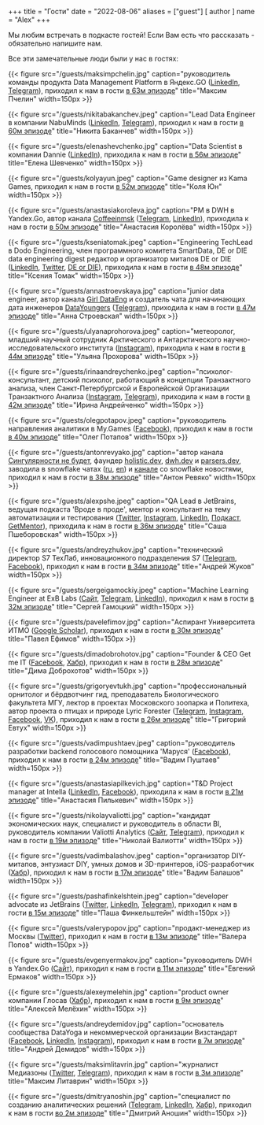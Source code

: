 +++
title = "Гости"
date = "2022-08-06"
aliases = ["guest"]
[ author ]
  name = "Alex"
+++

Мы любим встречать в подкасте гостей! Если Вам есть что рассказать - обязательно напишите нам.

Все эти замечательные люди были у нас в гостях:

{{< figure src="/guests/maksimpchelin.jpg" caption="руководитель команды продукта Data Management Platform в Яндекс.GO ([LinkedIn](https://www.linkedin.com/in/maximpchelin/), [Telegram](https://t.me/PchelinM)), приходил к нам в гости [в 63м эпизоде](https://anchor.fm/data-coffee/episodes/63-S2E21--Data-Management-Platform-e1n0qbp)" title="Максим Пчелин" width=150px >}}

{{< figure src="/guests/nikitabakanchev.jpeg" caption="Lead Data Engineer в компании NabuMinds ([LinkedIn](http://linkedin.com/in/bakanchevn), [Telegram](https://t.me/analytics_engineer)), приходил к нам в гости [в 60м эпизоде](https://anchor.fm/data-coffee/episodes/60-S2E18--dbt--data-transformation-workflow-e1m5b6c)" title="Никита Баканчев" width=150px >}}

{{< figure src="/guests/elenashevchenko.jpg" caption="Data Scientist в компании Dannie ([LinkedIn](https://www.linkedin.com/in/елена-шевченко-360083129/)), приходила к нам в гости [в 56м эпизоде](https://anchor.fm/data-coffee/episodes/56-S2E14--Edge-ML-e1l01ad)" title="Елена Шевченко" width=150px >}}

{{< figure src="/guests/kolyayun.jpeg" caption="Game designer из Kama Games, приходил к нам в гости [в 52м эпизоде](https://anchor.fm/data-coffee/episodes/52-S2E10-e1jpsb9)" title="Коля Юн" width=150px >}}

{{< figure src="/guests/anastasiakoroleva.jpg" caption="PM в DWH в Yandex.Go, автор канала [Coffeeinmsk](https://t.me/coffeeinmsk) ([Telegram](https://t.me/konigan), [LinkedIn](https://www.linkedin.com/in/avkoroleva/)), приходила к нам в гости [в 50м эпизоде](https://anchor.fm/data-coffee/episodes/50-S2E8----e1j5iqg)" title="Анастасия Королёва" width=150px >}}

{{< figure src="/guests/kseniatomak.jpeg" caption="Engineering TechLead в Dodo Engineering, член программного комитета SmartData, DE or DIE data engineering digest редактор и организатор митапов DE or DIE ([LinkedIn](https://www.linkedin.com/in/ksenia-tomak/), [Twitter](https://twitter.com/if_no_then_yes), [DE or DIE](https://github.com/deordie/deordie-meetups)), приходила к нам в гости [в 48м эпизоде](https://anchor.fm/data-coffee/episodes/48-S2E6--Cooking-stages--pizza-scientists-e1ig6va)" title="Ксения Томак" width=150px >}}

{{< figure src="/guests/annastroevskaya.jpg" caption="junior data engineer, автор канала [Girl DataEng](https://t.me/hadoopgirl) и создатель чата для начинающих дата инженеров [DataYoungers](https://t.me/datalearn_community) ([Telegram](https://t.me/poppy_fox)), приходила к нам в гости [в 47м эпизоде](https://anchor.fm/data-coffee/episodes/47-S2E5--------community-e1i5ubm)" title="Анна Строевская" width=150px >}}

{{< figure src="/guests/ulyanaprohorova.jpeg" caption="метеоролог, младший научный сотрудник Арктического и Антарктического научно-исследовательского института ([Instagram](https://www.instagram.com/uuuuuulya/)), приходила к нам в гости [в 44м эпизоде](https://anchor.fm/data-coffee/episodes/44-S2E2-e1h868b)" title="Ульяна Прохорова" width=150px >}}

{{< figure src="/guests/irinaandreychenko.jpeg" caption="психолог-консультант, детский психолог, работающий в концепции Транзактного анализа, член Санкт-Петербургской и Европейской Организации Транзактного Анализа ([Instagram](https://instagram.com/virastaem.vmeste), [Telegram](https://t.me/virastaem_vmeste)), приходила к нам в гости [в 42м эпизоде](https://anchor.fm/data-coffee/episodes/42-e1f8ccp)" title="Ирина Андрейченко" width=150px >}}

{{< figure src="/guests/olegpotapov.jpeg" caption="руководитель направления аналитики в My.Games ([Facebook](https://www.facebook.com/potapower)), приходил к нам в гости [в 40м эпизоде](https://anchor.fm/data-coffee/episodes/40-e1ejdoe)" title="Олег Потапов" width=150px >}}

{{< figure src="/guests/antonrevyako.jpg" caption="автор канала [Сингулярности не будет](https://t.me/nosingularity), фаундер [holistic.dev](https://holistic.dev), [dwh.dev](https://dwh.dev) и [parsers.dev](https://parsers.dev), заводила в snowflake чатах ([ru](https://t.me/snowflakedbchat), [en](https://t.me/snowflakedbchat_en)) и [канале](https://t.me/snowflake_daily) со snowflake новостями, приходил к нам в гости [в 38м эпизоде](https://anchor.fm/data-coffee/episodes/38--Snowflake-Data-Cloud-e1dued5)" title="Антон Ревяко" width=150px >}}

{{< figure src="/guests/alexpshe.jpeg" caption="QA Lead в JetBrains, ведущая подкаста 'Вроде в проде', ментор и консультант на тему автоматизации и тестирования ([Twitter](https://twitter.com/alex_pshe), [Instagram](https://www.instagram.com/alexpshe/), [LinkedIn](https://www.linkedin.com/in/alexpshe/), [Подкаст](https://soundcloud.com/vrode_v_prode), [GetMentor](https://getmentor.dev/mentor/aleksandra-psheborovskaia-370)), приходила к нам в гости [в 36м эпизоде](https://anchor.fm/data-coffee/episodes/36-e1d9b7k)" title="Саша Пшеборовская" width=150px >}}

{{< figure src="/guests/andreyzhukov.jpg" caption="технический директор S7 ТехЛаб, инновационного подразделения S7 ([Telegram](https://t.me/fall_out_bug), [Facebook](https://www.facebook.com/andrey.v.zhukov.86)), приходил к нам в гости [в 34м эпизоде](https://anchor.fm/data-coffee/episodes/34-e1chv13)" title="Андрей Жуков" width=150px >}}

{{< figure src="/guests/sergeigamockiy.jpeg" caption="Machine Learning Engineer at ExB Labs ([Сайт](https://serhii.net/), [Telegram](https://t.me/pchr8), [LinkedIn](https://www.linkedin.com/in/serhii-hamotskyi-24063796)), приходил к нам в гости [в 32м эпизоде](https://anchor.fm/data-coffee/episodes/32--Personal-Knowledge-Management-e1c3np7)" title="Сергей Гамоцкий" width=150px >}}

{{< figure src="/guests/pavelefimov.jpg" caption="Аспирант Университета ИТМО ([Google Scholar](https://scholar.google.ru/citations?user=Ptnw5OMAAAAJ)), приходил к нам в гости [в 30м эпизоде](https://anchor.fm/data-coffee/episodes/30-----QnA--e1bicgg)" title="Павел Ефимов" width=150px >}}

{{< figure src="/guests/dimadobrohotov.jpg" caption="Founder & CEO Get me IT ([Facebook](https://www.facebook.com/dima.dobro.35), [Хабр](https://habr.com/ru/users/Ddobrokh/)), приходил к нам в гости [в 28м эпизоде](https://anchor.fm/data-coffee/episodes/28-------IT--e1arvgc)" title="Дима Доброхотов" width=150px >}}

{{< figure src="/guests/grigoryevtukh.jpg" caption="профессиональный орнитолог и бёрдвотчинг гид, преподаватель Биологического факультета МГУ, лектор в проектах Московского зоопарка и Политеха, автор проекта о птицах и природе Lyric Forester ([Telegram](https://t.me/lyricforester), [Instagram](https://www.instagram.com/lyric.forester/?hl=ru), [Facebook](https://www.facebook.com/lyricforesterbirding), [VK](https://vk.com/lyricforester)), приходил к нам в гости [в 26м эпизоде](https://anchor.fm/data-coffee/episodes/26----birdwatching-e1a79g7)" title="Григорий Евтух" width=150px >}}

{{< figure src="/guests/vadimpushtaev.jpeg" caption="руководитель разработки backend голосового помощника 'Маруся' ([Facebook](https://www.facebook.com/pushtaev.vm)), приходил к нам в гости [в 24м эпизоде]()" title="Вадим Пуштаев" width=150px >}}

{{< figure src="/guests/anastasiapilkevich.jpg" caption="T&D Project manager at Intella ([LinkedIn](https://www.linkedin.com/in/anastasia-pilkevich/), [Facebook](https://www.facebook.com/anastasia.pilkevich)), приходила к нам в гости [в 21м эпизоде](https://anchor.fm/data-coffee/episodes/21-e18qltq)" title="Анастасия Пилькевич" width=150px >}}

{{< figure src="/guests/nikolayvaliotti.jpg" caption="кандидат экономических наук, специалист и руководитель в области BI, руководитель компании Valiotti Analytics ([Сайт](https://leftjoin.ru), [Telegram](https://t.me/leftjoin)), приходил к нам в гости [в 19м эпизоде](https://anchor.fm/data-coffee/episodes/19-----SQL--dbt--BI-e185g4a)" title="Николай Валиотти" width=150px >}}

{{< figure src="/guests/vadimbalashov.jpeg" caption="организатор DIY-митапов, энтузиаст DIY, умных домов и 3D-принтеров, iOS-разработчик ([Хабр](https://habr.com/ru/users/vadimbal/)), приходил к нам в гости [в 17м эпизоде](https://anchor.fm/data-coffee/episodes/17-e17fh7c)" title="Вадим Балашов" width=150px >}}

{{< figure src="/guests/pashafinkelshtein.jpeg" caption="developer advocate из JetBrains ([Twitter](https://twitter.com/asm0di0), [LinkedIn](https://www.linkedin.com/in/asm0dey/), [Telegram](https://t.me/asm0dey)), приходил к нам в гости [в 15м эпизоде](https://anchor.fm/data-coffee/episodes/15--Spark--Pandas--Scala--Zeppelin-e16r13v)" title="Паша Финкельштейн" width=150px >}}

{{< figure src="/guests/valerypopov.jpg" caption="продакт-менеджер из Москвы ([Twitter](https://twitter.com/valerypopoff)), приходил к нам в гости [в 13м эпизоде](https://anchor.fm/data-coffee/episodes/--e164dso)" title="Валера Попов" width=150px >}}

{{< figure src="/guests/evgenyermakov.jpg" caption="руководитель DWH в Yandex.Go ([Сайт](http://iJKos.com)), приходил к нам в гости [в 11м эпизоде](https://anchor.fm/data-coffee/episodes/Go-e15fldg)" title="Евгений Ермаков" width=150px >}}

{{< figure src="/guests/alexeymelehin.jpg" caption="product owner компании Глосав ([Хабр](https://habr.com/ru/users/drosselmayer/posts/)), приходил к нам в гости [в 9м эпизоде](https://anchor.fm/data-coffee/episodes/IT--e14qpom)" title="Алексей Мелёхин" width=150px >}}

{{< figure src="/guests/andreydemidov.jpg" caption="основатель сообщества DataYoga и некоммерческой организации Визстандарт ([Facebook](https://www.facebook.com/1demidov), [LinkedIn](http://ru.linkedin.com/in/1Demidov), [Instagram](https://www.instagram.com/andre_fry/)), приходил к нам в гости [в 7м эпизоде](https://anchor.fm/data-coffee/episodes/ep-e1450vh)" title="Андрей Демидов" width=150px >}}

{{< figure src="/guests/maksimlitavrin.jpg" caption="журналист Медиазоны ([Twitter](https://twitter.com/litavrinm), [Telegram](https://t.me/litavrin)), приходил к нам в гости [в 3м эпизоде](https://anchor.fm/data-coffee/episodes/ep-e12p7ie)" title="Максим Литаврин" width=150px >}}

{{< figure src="/guests/dmitryanoshin.jpg" caption="специалист по созданию аналитических решений ([Telegram](https://t.me/rockyourdata), [LinkedIn](https://www.linkedin.com/in/dmitryanoshin/), [Хабр](https://habr.com/ru/users/dimoobraznii/posts/)), приходил к нам в гости [во 2м эпизоде](https://anchor.fm/data-coffee/episodes/Data-Driven-Culture-e11b8ai)" title="Дмитрий Аношин" width=150px >}}

